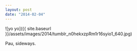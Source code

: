 ```yaml
---
layout: post
date: "2014-02-04"
---
```


![yo yo]({{ site.baseurl }}/assets/images/2014/tumblr_n0hekxzpRm1r16syio1_640.jpg)

Pau, sideways.
